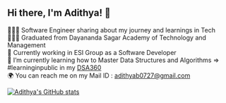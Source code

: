 ## Hi there, I'm Adithya! 👋

👨🏻‍💻 Software Engineer sharing about my journey and learnings in Tech <br/>
👨🏻‍🎓 Graduated from Dayananda Sagar Academy of Technology and Management <br/>
💼 Currently working in ESI Group as a Software Developer <br/> 
🧠 I’m currently learning how to Master Data Structures and Algorithms => #learninginpublic in my [DSA360](https://github.com/adithya0727/DSA360/) <br/>
🌍 You can reach me on my Mail ID : adithyab0727@gmail.com <br/>


[![Adithya's GitHub stats](https://github-readme-stats.vercel.app/api?username=Adithya0727&show_icons=true&hide=contribs,issues,stars&theme=radical)](https://github.com/anuraghazra/github-readme-stats)
